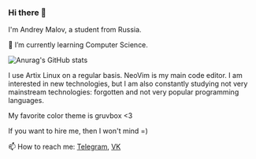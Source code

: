 ### Hi there 👋

I'm Andrey Malov, a student from Russia.

🌱 I’m currently learning Computer Science.

![Anurag's GitHub stats](https://github-readme-stats.vercel.app/api?username=andreymlv&count_private=true&show_icons=true&theme=gruvbox)

I use Artix Linux on a regular basis. NeoVim is my main code editor.
I am interested in new technologies, but I am also constantly studying not very mainstream technologies: forgotten and not very popular programming languages.

My favorite color theme is gruvbox <3

If you want to hire me, then I won't mind =)

📫 How to reach me: [Telegram](https://t.me/andreymlv), [VK](https://vk.com/andreymlv)

<!--
**andreymlv/andreymlv** is a ✨ _special_ ✨ repository because its `README.md` (this file) appears on your GitHub profile.

Here are some ideas to get you started:

- 🔭 I’m currently working on ...
- 🌱 I’m currently learning ...
- 👯 I’m looking to collaborate on ...
- 🤔 I’m looking for help with ...
- 💬 Ask me about ...
- 📫 How to reach me: ...
- 😄 Pronouns: ...
- ⚡ Fun fact: ...
-->
